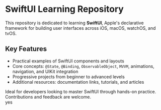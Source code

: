 # SwiftUI Learning Repository  

This repository is dedicated to learning **SwiftUI**, Apple's declarative framework for building user interfaces across iOS, macOS, watchOS, and tvOS.  

## Key Features  
- Practical examples of SwiftUI components and layouts  
- Core concepts: `@State`, `@Binding`, `ObservableObject`, `MVVM`, animations, navigation, and UIKit integration  
- Progressive projects from beginner to advanced levels  
- Additional resources: documentation links, tutorials, and articles  

Ideal for developers looking to master SwiftUI through hands-on practice. Contributions and feedback are welcome.  
yes